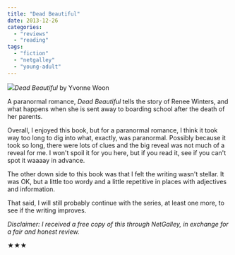 ```yaml
---
title: "Dead Beautiful"
date: 2013-12-26
categories: 
  - "reviews"
  - "reading"
tags: 
  - "fiction"
  - "netgalley"
  - "young-adult"
---
```


![](images/7875327.jpg)_Dead Beautiful_ by Yvonne Woon

A paranormal romance, _Dead Beautiful_ tells the story of Renee Winters, and what happens when she is sent away to boarding school after the death of her parents.

Overall, I enjoyed this book, but for a paranormal romance, I think it took way too long to dig into what, exactly, was paranormal. Possibly because it took so long, there were lots of clues and the big reveal was not much of a reveal for me. I won't spoil it for you here, but if you read it, see if you can't spot it waaaay in advance.

The other down side to this book was that I felt the writing wasn't stellar. It was OK, but a little too wordy and a little repetitive in places with adjectives and information.

That said, I will still probably continue with the series, at least one more, to see if the writing improves.

_Disclaimer: I received a free copy of this through NetGalley, in exchange for a fair and honest review._

★★★
